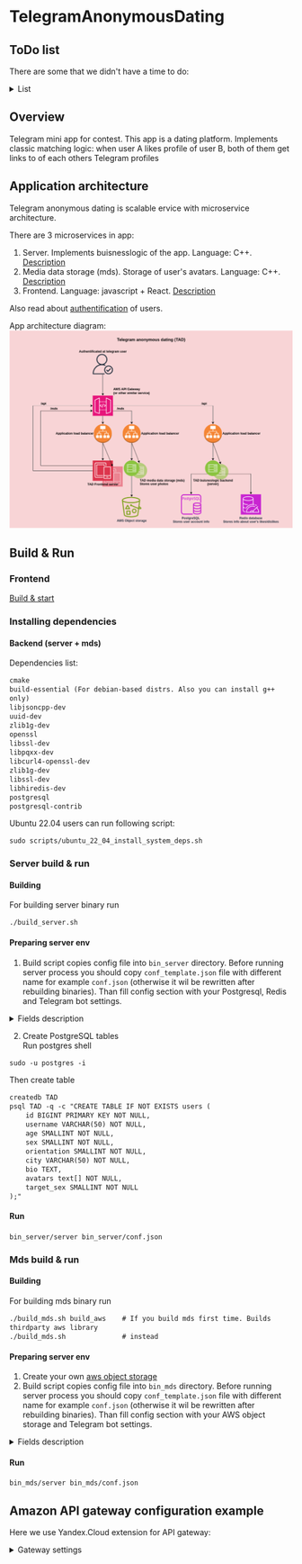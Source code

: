 # TelegramAnonymousDating
## ToDo list
There are some that we didn't have a time to do:
<details>
    
<summary>List</summary>

1. Unit tests
2. Functionality tests
3. Backend refactoring
4. Frontend refactoring
5. Good search ML algorythm
6. Another json C++ library

</details>

## Overview
Telegram mini app for contest. This app is a dating platform. Implements classic matching logic: when user A likes profile of user B, both of them get links to of each others Telegram profiles

## Application architecture
Telegram anonymous dating is scalable ervice with microservice architecture.

There are 3 microservices in app:
1. Server. Implements buisnesslogic of the app. Language: C++. [Description](doc/server.md)
2. Media data storage (mds). Storage of user's avatars. Language: C++. [Description](doc/mds.md)
3. Frontend. Language: javascript + React. [Description](doc/frontend.md)

Also read about [authentification](doc/authentification.md) of users.

App architecture diagram:
![app architecture](/doc/media/arch.png)

## Build & Run

### Frontend
[Build & start](./frontend/tad_app/README.md)

### Installing dependencies
#### Backend (server + mds)

Dependencies list:

```
cmake
build-essential (For debian-based distrs. Also you can install g++ only)
libjsoncpp-dev
uuid-dev
zlib1g-dev
openssl
libssl-dev
libpqxx-dev
libcurl4-openssl-dev
zlib1g-dev
libssl-dev
libhiredis-dev
postgresql
postgresql-contrib
```

Ubuntu 22.04 users can run following script:

```
sudo scripts/ubuntu_22_04_install_system_deps.sh
```

### Server build & run
#### Building

For building server binary run

```
./build_server.sh
```

#### Preparing server env

1. Build script copies config file into ```bin_server``` directory. Before running server process you should copy ```conf_template.json``` file with different name for example ```conf.json``` (otherwise it wil be rewritten after rebuilding binaries). Than fill config section with your Postgresql, Redis and Telegram bot settings. 
<details>
    
<summary>Fields description</summary>

```server_host: string. Host to run server
  server_port: uint. Port to run server
  postgresql_host: string. Host of PostgreSQL installation
  postgresql_port: string. Port of PostgreSQL installation
  postgresql_db: string. PostgreSQL database name
  postgresql_user_table: string. Name of table with user data
  postgresql_userstring. PostgreSQL user
  postgresql_password: string. PostgreSQL password
  debug_enabled: bool. If it setted to true, binary will not validate initData. Use that mode only for debugging
  telegram_token: string. Telegram bot secret token
```
See also [authentification](doc/authentification.md)

</details>

2. Create PostgreSQL tables\
Run postgres shell
```
sudo -u postgres -i
```
Then create table
```
createdb TAD
psql TAD -q -c "CREATE TABLE IF NOT EXISTS users (
    id BIGINT PRIMARY KEY NOT NULL,
    username VARCHAR(50) NOT NULL,
    age SMALLINT NOT NULL,
    sex SMALLINT NOT NULL,
    orientation SMALLINT NOT NULL,
    city VARCHAR(50) NOT NULL,
    bio TEXT,
    avatars text[] NOT NULL,
    target_sex SMALLINT NOT NULL
);"
```
#### Run

```bin_server/server bin_server/conf.json```


### Mds build & run
#### Building

For building mds binary run

```
./build_mds.sh build_aws    # If you build mds first time. Builds thirdparty aws library
./build_mds.sh              # instead
```
#### Preparing server env
1. Create your own [aws object storage](https://aws.amazon.com/ru/what-is/object-storage/)
2. Build script copies config file into ```bin_mds``` directory. Before running server process you should copy ```conf_template.json``` file with different name for example ```conf.json``` (otherwise it wil be rewritten after rebuilding binaries). Than fill config section with your AWS object storage and Telegram bot settings. 
<details>
    
<summary>Fields description</summary>

```server_host: string. Host to run server
  server_port: uint. Port to run server
  cloud_region: string. AWS storage region
  cloud_endpoint: string. AWS storage endpoint
  cloud_key_id: string. Id of your service account
  cloud_key: string. Secret key of your service account
  cloud_bucket: string. Bucket name where media will store
  debug_enabled: bool. If it setted to true, binary will not validate initData. Use that mode only for debugging
  telegram_token: string. Telegram bot secret token
```
See also [authentification](doc/authentification.md)

</details>

#### Run

```bin_mds/server bin_mds/conf.json```

## Amazon API gateway configuration example
Here we use Yandex.Cloud extension for API gateway:

<details>
    
<summary>Gateway settings</summary>

```
openapi: 3.0.0
info:
  title: Sample API
  version: 1.0.0
servers:
- url: <server url>
paths:
  /api/{path+}:
    x-yc-apigateway-any-method:
      x-yc-apigateway-integration:
        type: http
        url: http://<server IP>/{path}
        query:
          '*': '*'
        headers:
          '*': '*'
      parameters:
      - name: path
        in: path
        required: false
        schema:
          type: string
  /mds/{path+}:
    x-yc-apigateway-any-method:
      x-yc-apigateway-integration:
        type: http
        url: http://<mds IP>/{path}
        query:
          '*': '*'
        headers:
          '*': '*'
      parameters:
      - name: path
        in: path
        required: false
        schema:
          type: string
  /{path+}:
    x-yc-apigateway-any-method:
      x-yc-apigateway-integration:
        type: http
        url: http://<frontend server IP>/{path}
        query:
          '*': '*'
        headers:
          '*': '*'
      parameters:
      - name: path
        in: path
        required: false
        schema:
          type: string

```

</details>
